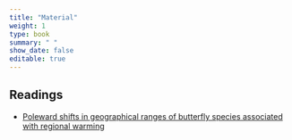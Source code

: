 ```yaml
---
title: "Material"
weight: 1
type: book
summary: " "
show_date: false
editable: true
---
```


## Readings

* [Poleward shifts in geographical ranges of butterfly species associated with regional warming](https://doi.org/10.1038/21181)
